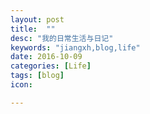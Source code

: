 ```yaml
---
layout: post
title:  ""
desc: "我的日常生活与日记"
keywords: "jiangxh,blog,life"
date: 2016-10-09
categories: [Life]
tags: [blog]
icon: 

---
```

